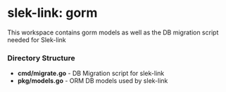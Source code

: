 # slek-link: gorm

This workspace contains gorm models as well as the DB migration script needed for Slek-link

### Directory Structure

- **cmd/migrate.go** - DB Migration script for slek-link
- **pkg/models.go** - ORM DB models used by slek-link
